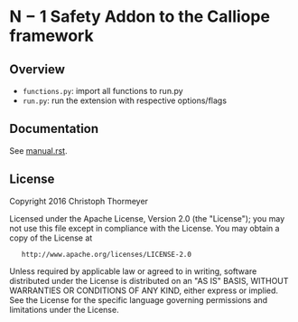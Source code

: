 # N − 1 Safety Addon to the Calliope framework

## Overview

* `functions.py`: import all functions to run.py
* `run.py`: run the extension with respective options/flags

## Documentation

See [manual.rst](manual.rst).

## License

Copyright 2016 Christoph Thormeyer

   Licensed under the Apache License, Version 2.0 (the "License");
   you may not use this file except in compliance with the License.
   You may obtain a copy of the License at

       http://www.apache.org/licenses/LICENSE-2.0

   Unless required by applicable law or agreed to in writing, software
   distributed under the License is distributed on an "AS IS" BASIS,
   WITHOUT WARRANTIES OR CONDITIONS OF ANY KIND, either express or implied.
   See the License for the specific language governing permissions and
   limitations under the License.
